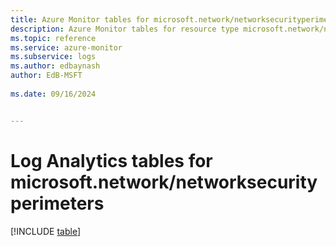 ```yaml
---
title: Azure Monitor tables for microsoft.network/networksecurityperimeters
description: Azure Monitor tables for resource type microsoft.network/networksecurityperimeters
ms.topic: reference
ms.service: azure-monitor
ms.subservice: logs
ms.author: edbaynash
author: EdB-MSFT
   
ms.date: 09/16/2024


---
```


# Log Analytics tables for microsoft.network/networksecurityperimeters  

[!INCLUDE [table](~/reusable-content/ce-skilling/azure/includes/azure-monitor/reference/tables/microsoft-network_networksecurityperimeters-include.md)]

